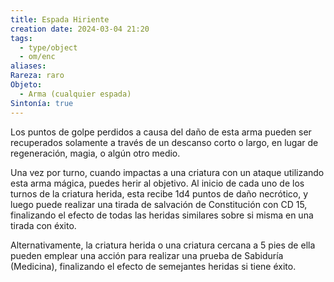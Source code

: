 ```yaml
---
title: Espada Hiriente
creation date: 2024-03-04 21:20
tags:
  - type/object
  - om/enc
aliases: 
Rareza: raro
Objeto:
  - Arma (cualquier espada)
Sintonía: true
---
```

Los puntos de golpe perdidos a causa del daño de esta arma pueden ser recuperados solamente a través de un descanso corto o largo, en lugar de regeneración, magia, o algún otro medio.

Una vez por turno, cuando impactas a una criatura con un ataque utilizando esta arma mágica, puedes herir al objetivo. Al inicio de cada uno de los turnos de la criatura herida, esta recibe 1d4 puntos de daño necrótico, y luego puede realizar una tirada de salvación de Constitución con CD 15, finalizando el efecto de todas las heridas similares sobre si misma en una tirada con éxito.

Alternativamente, la criatura herida o una criatura cercana a 5 pies de ella pueden emplear una acción para realizar una prueba de Sabiduría (Medicina), finalizando el efecto de semejantes heridas si tiene éxito.